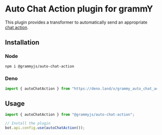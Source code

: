 # Auto Chat Action plugin for grammY

This plugin provides a transformer to automatically send an appropriate
[chat action](https://core.telegram.org/bots/api#sendchataction).

## Installation

### Node

```sh
npm i @grammyjs/auto-chat-action
```

### Deno

```ts
import { autoChatAction } from "https://deno.land/x/grammy_auto_chat_action/mod.ts";
```

## Usage

```ts
import { autoChatAction } from "@grammyjs/auto-chat-action";

// Install the plugin
bot.api.config.use(autoChatAction());
```
